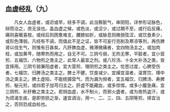 ## 血虚经乱（九）


&emsp;&emsp;凡女人血虚者，或迟或早，经多不调，此当察脏气，审阴阳，详参形证脉色，辩而治之，庶无误也。盖血虚之候，或色淡，或涩少，或过期不至，或行后反痛，痛则喜暖喜按，或经后则困惫难支，腰膝如折，或脉息则微弱弦涩，或饮食素少，或形色薄弱。凡经有不调，而值此不足之证，皆不可妄行克削及寒凉等剂，再伤脾肾以伐生气，则惟有日甚矣。凡肝脾血虚，微滞微痛者，宜四物汤主之，或加肉桂，或加黄芩，随寒热而用之，自无不可。三阴亏弱，无热无寒，平脏者，宜小营煎、五福饮、六物煎之类主之，此常人最宜之剂。或八珍汤、十全大补汤之类，皆宜择用。三阴亏弱兼阳虚者，宜大营煎、理阴煎之类主之。忧思过度，心脾受伤者，七福饮、归脾汤之类主之。脾土不健，饮食减少，宜燥宜温者，温胃饮、理中汤之类主之。脾土虚陷，不能统摄营气，而为漏为频者，宜五福饮、归脾汤、寿脾煎、秘元煎，或四君子加芎归主之。肝虚不能藏血，或多惊惕，或多小腹急痛，宜三阴煎、补肝散之类主之。若阴血虚，水不制火，而邪火盛者，或为夜热盗汗，或为烦渴生痰，是即劳损之渐，速宜调治，用一、二、三、四、五阴等煎，择宜治之，否则恐成血枯也。

